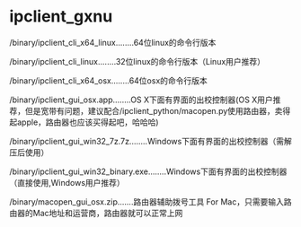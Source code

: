 # ipclient_gxnu

/binary/ipclient_cli_x64_linux........64位linux的命令行版本

/binary/ipclient_cli_linux........32位linux的命令行版本（Linux用户推荐）

/binary/ipclient_cli_x64_osx........64位osx的命令行版本

/binary/ipclient_gui_osx.app........OS X下面有界面的出校控制器(OS X用户推荐，但是宽带有问题，建议配合/ipclient_python/macopen.py使用路由器，卖得起apple，路由器也应该买得起吧，哈哈哈)

/binary/ipclient_gui_win32_7z.7z........Windows下面有界面的出校控制器（需解压后使用）

/binary/ipclient_gui_win32_binary.exe........Windows下面有界面的出校控制器（直接使用,Windows用户推荐）

/binary/macopen_gui_osx.zip.......路由器辅助拨号工具 For Mac，只需要输入路由器的Mac地址和运营商，路由器就可以正常上网




